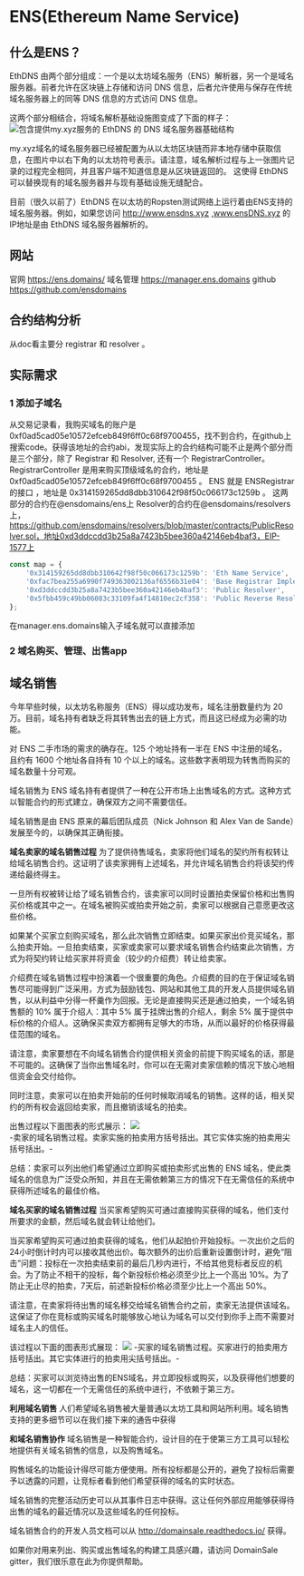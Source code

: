 # ENS(Ethereum Name Service)

## 什么是ENS？
EthDNS 由两个部分组成：一个是以太坊域名服务（ENS）解析器，另一个是域名服务器。前者允许在区块链上存储和访问 DNS 信息，后者允许使用与保存在传统域名服务器上的同等 DNS 信息的方式访问 DNS 信息。

这两个部分相结合，将域名解析基础设施图变成了下面的样子：
![包含提供my.xyz服务的 EthDNS 的 DNS 域名服务器基础结构](./img/2019-09-24-18-06-35.png)

my.xyz域名的域名服务器已经被配置为从以太坊区块链而非本地存储中获取信息，在图片中以右下角的以太坊符号表示。请注意，域名解析过程与上一张图片记录的过程完全相同，并且客户端不知道信息是从区块链返回的。 这使得 EthDNS 可以替换现有的域名服务器并与现有基础设施无缝配合。

目前（很久以前了）EthDNS 在以太坊的Ropsten测试网络上运行着由ENS支持的域名服务器。例如，如果您访问 http://www.ensdns.xyz ,www.ensDNS.xyz 的IP地址是由 EthDNS 域名服务器解析的。

## 网站
官网        https://ens.domains/
域名管理    https://manager.ens.domains
github     https://github.com/ensdomains

## 合约结构分析
从doc看主要分 registrar 和 resolver 。

## 实际需求
### 1 添加子域名
从交易记录看，我购买域名的账户是0xf0ad5cad05e10572efceb849f6ff0c68f9700455，找不到合约，在github上搜索code。获得该地址的合约abi，发现实际上的合约结构可能不止是两个部分而是三个部分，除了 Registrar 和 Resolver, 还有一个 RegistrarController。
RegistrarController 是用来购买顶级域名的合约，地址是 0xf0ad5cad05e10572efceb849f6ff0c68f9700455 。
ENS 就是 ENSRegistrar 的接口 ，地址是 0x314159265dd8dbb310642f98f50c066173c1259b 。
这两部分的合约在@ensdomains/ens上
Resolver的合约在@ensdomains/resolvers上，https://github.com/ensdomains/resolvers/blob/master/contracts/PublicResolver.sol，地址0xd3ddccdd3b25a8a7423b5bee360a42146eb4baf3，EIP-1577上
```ts
const map = {
    '0x314159265dd8dbb310642f98f50c066173c1259b': 'Eth Name Service',
    '0xfac7bea255a6990f749363002136af6556b31e04': 'Base Registrar Implementation',
    '0xd3ddccdd3b25a8a7423b5bee360a42146eb4baf3': 'Public Resolver',
    '0x5fbb459c49bb06083c33109fa4f14810ec2cf358': 'Public Reverse Resolver'
};
```
在manager.ens.domains输入子域名就可以直接添加
### 2 域名购买、管理、出售app



## 域名销售
今年早些时候，以太坊名称服务（ENS）得以成功发布，域名注册数量约为 20 万。目前，域名持有者缺乏将其转售出去的链上方式，而且这已经成为必需的功能。

对 ENS 二手市场的需求的确存在。125 个地址持有一半在 ENS 中注册的域名，且约有 1600 个地址各自持有 10 个以上的域名。这些数字表明现为转售而购买的域名数量十分可观。

域名销售为 ENS 域名持有者提供了一种在公开市场上出售域名的方式。这种方式以智能合约的形式建立，确保双方之间不需要信任。

域名销售是由 ENS 原来的幕后团队成员（Nick Johnson 和 Alex Van de Sande）发展至今的，以确保其正确衔接。

**域名卖家的域名销售过程**
为了提供待售域名，卖家将他们域名的契约所有权转让给域名销售合约。这证明了该卖家拥有上述域名，并允许域名销售合约将该契约传递给最终得主。

一旦所有权被转让给了域名销售合约，该卖家可以同时设置拍卖保留价格和出售购买价格或其中之一。在域名被购买或拍卖开始之前，卖家可以根据自己意愿更改这些价格。

如果某个买家立刻购买域名，那么此次销售立即结束。如果买家出价竞买域名，那么拍卖开始。一旦拍卖结束，买家或卖家可以要求域名销售合约结束此次销售，方式为将契约转让给买家并将资金（较少的介绍费）转让给卖家。

介绍费在域名销售过程中扮演着一个很重要的角色。介绍费的目的在于保证域名销售尽可能得到广泛采用，方式为鼓励钱包、网站和其他工具的开发人员提供域名销售，以从利益中分得一杯羹作为回报。无论是直接购买还是通过拍卖，一个域名销售额的 10% 属于介绍人：其中 5% 属于挂牌出售的介绍人，剩余 5% 属于提供中标价格的介绍人。这确保买卖双方都拥有足够大的市场，从而以最好的价格获得最佳范围的域名。

请注意，卖家要想在不向域名销售合约提供相关资金的前提下购买域名的话，那是不可能的。这确保了当你出售域名时，你可以在无需对卖家信赖的情况下放心地相信资金会交付给你。

同时注意，卖家可以在拍卖开始前的任何时候取消域名的销售。这样的话，相关契约的所有权会返回给卖家，而且撤销该域名的拍卖。

出售过程以下面图表的形式展示：
![](./img/2019-09-24-18-15-50.png)  
-卖家的域名销售过程。卖家实施的拍卖用方括号括出。其它实体实施的拍卖用尖括号括出。-

总结：卖家可以列出他们希望通过立即购买或拍卖形式出售的 ENS 域名，使此类域名的信息为广泛受众所知，并且在无需依赖第三方的情况下在无需信任的系统中获得所述域名的最佳价格。

**域名买家的域名销售过程**
当买家希望购买可通过直接购买获得的域名，他们支付所要求的金额，然后域名就会转让给他们。

当买家希望购买可通过拍卖获得的域名，他们从起拍价开始投标。一次出价之后的24小时倒计时内可以接收其他出价。每次额外的出价后重新设置倒计时，避免“阻击”问题：投标在一次拍卖结束前的最后几秒内进行，不给其他竞标者反应的机会。为了防止不相干的投标，每个新投标价格必须至少比上一个高出 10%。为了防止无止尽的拍卖，7天后，前述新投标价格必须至少比上一个高出 50%。

请注意，在卖家将待出售的域名移交给域名销售合约之前，卖家无法提供该域名。这保证了你在竞标或购买域名时能够放心地认为域名可以交付到你手上而不需要对域名主人的信任。

该过程以下面的图表形式展现：
![](./img/2019-09-24-18-18-42.png)
-买家的域名销售过程。买家进行的拍卖用方括号括出。其它实体进行的拍卖用尖括号括出。-

总结：买家可以浏览待出售的ENS域名，并立即投标或购买，以及获得他们想要的域名，这一切都在一个无需信任的系统中进行，不依赖于第三方。

**利用域名销售**
人们希望域名销售被大量普通以太坊工具和网站所利用。域名销售支持的更多细节可以在我们接下来的通告中获得

**和域名销售协作**
域名销售是一种智能合约，设计目的在于使第三方工具可以轻松地提供有关域名销售的信息，以及购售域名。

购售域名的功能设计得尽可能方便使用。所有投标都是公开的，避免了投标后需要予以透露的问题，让竞标者看到他们希望获得的域名的实时状态。

域名销售的完整活动历史可以从其事件日志中获得。这让任何外部应用能够获得待出售的域名的最近情况以及这些域名的任何投标。

域名销售合约的开发人员文档可以从 http://domainsale.readthedocs.io/ 获得。

如果你对用来列出、购买或出售域名的构建工具感兴趣，请访问 DomainSale gitter，我们很乐意在此为你提供帮助。

